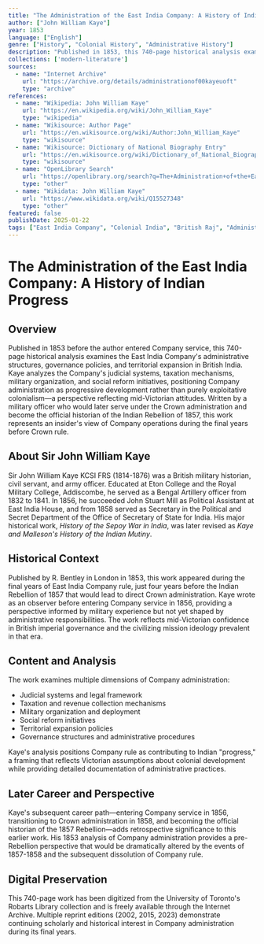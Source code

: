 ```yaml
---
title: "The Administration of the East India Company: A History of Indian Progress"
author: ["John William Kaye"]
year: 1853
language: ["English"]
genre: ["History", "Colonial History", "Administrative History"]
description: "Published in 1853, this 740-page historical analysis examines the East India Company's administrative structures, governance policies, and territorial expansion, written by a military officer who would later serve under Crown administration and become the official historian of the Indian Rebellion of 1857."
collections: ['modern-literature']
sources:
  - name: "Internet Archive"
    url: "https://archive.org/details/administrationof00kayeuoft"
    type: "archive"
references:
  - name: "Wikipedia: John William Kaye"
    url: "https://en.wikipedia.org/wiki/John_William_Kaye"
    type: "wikipedia"
  - name: "Wikisource: Author Page"
    url: "https://en.wikisource.org/wiki/Author:John_William_Kaye"
    type: "wikisource"
  - name: "Wikisource: Dictionary of National Biography Entry"
    url: "https://en.wikisource.org/wiki/Dictionary_of_National_Biography,_1885-1900/Kaye,_John_William"
    type: "wikisource"
  - name: "OpenLibrary Search"
    url: "https://openlibrary.org/search?q=The+Administration+of+the+East+India+Company"
    type: "other"
  - name: "Wikidata: John William Kaye"
    url: "https://www.wikidata.org/wiki/Q15527348"
    type: "other"
featured: false
publishDate: 2025-01-22
tags: ["East India Company", "Colonial India", "British Raj", "Administrative History", "19th Century India", "Company Rule", "Colonial Governance", "Indian History", "Victorian Era", "John William Kaye"]
---
```


# The Administration of the East India Company: A History of Indian Progress

## Overview

Published in 1853 before the author entered Company service, this 740-page historical analysis examines the East India Company's administrative structures, governance policies, and territorial expansion in British India. Kaye analyzes the Company's judicial systems, taxation mechanisms, military organization, and social reform initiatives, positioning Company administration as progressive development rather than purely exploitative colonialism—a perspective reflecting mid-Victorian attitudes. Written by a military officer who would later serve under the Crown administration and become the official historian of the Indian Rebellion of 1857, this work represents an insider's view of Company operations during the final years before Crown rule.

## About Sir John William Kaye

Sir John William Kaye KCSI FRS (1814-1876) was a British military historian, civil servant, and army officer. Educated at Eton College and the Royal Military College, Addiscombe, he served as a Bengal Artillery officer from 1832 to 1841. In 1856, he succeeded John Stuart Mill as Political Assistant at East India House, and from 1858 served as Secretary in the Political and Secret Department of the Office of Secretary of State for India. His major historical work, *History of the Sepoy War in India*, was later revised as *Kaye and Malleson's History of the Indian Mutiny*.

## Historical Context

Published by R. Bentley in London in 1853, this work appeared during the final years of East India Company rule, just four years before the Indian Rebellion of 1857 that would lead to direct Crown administration. Kaye wrote as an observer before entering Company service in 1856, providing a perspective informed by military experience but not yet shaped by administrative responsibilities. The work reflects mid-Victorian confidence in British imperial governance and the civilizing mission ideology prevalent in that era.

## Content and Analysis

The work examines multiple dimensions of Company administration:
- Judicial systems and legal framework
- Taxation and revenue collection mechanisms
- Military organization and deployment
- Social reform initiatives
- Territorial expansion policies
- Governance structures and administrative procedures

Kaye's analysis positions Company rule as contributing to Indian "progress," a framing that reflects Victorian assumptions about colonial development while providing detailed documentation of administrative practices.

## Later Career and Perspective

Kaye's subsequent career path—entering Company service in 1856, transitioning to Crown administration in 1858, and becoming the official historian of the 1857 Rebellion—adds retrospective significance to this earlier work. His 1853 analysis of Company administration provides a pre-Rebellion perspective that would be dramatically altered by the events of 1857-1858 and the subsequent dissolution of Company rule.

## Digital Preservation

This 740-page work has been digitized from the University of Toronto's Robarts Library collection and is freely available through the Internet Archive. Multiple reprint editions (2002, 2015, 2023) demonstrate continuing scholarly and historical interest in Company administration during its final years.
